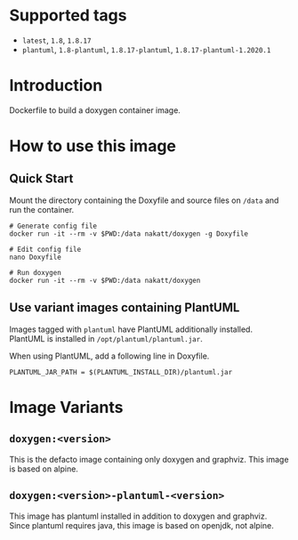 # Supported tags

* `latest`, `1.8`, `1.8.17`
* `plantuml`, `1.8-plantuml`, `1.8.17-plantuml`, `1.8.17-plantuml-1.2020.1`

# Introduction

Dockerfile to build a doxygen container image.

# How to use this image

## Quick Start

Mount the directory containing the Doxyfile and source files on `/data` and run the container.

```
# Generate config file
docker run -it --rm -v $PWD:/data nakatt/doxygen -g Doxyfile

# Edit config file
nano Doxyfile

# Run doxygen
docker run -it --rm -v $PWD:/data nakatt/doxygen
```

## Use variant images containing PlantUML

Images tagged with `plantuml` have PlantUML additionally installed. PlantUML is installed in `/opt/plantuml/plantuml.jar`.

When using PlantUML, add a following line in Doxyfile.

```
PLANTUML_JAR_PATH = $(PLANTUML_INSTALL_DIR)/plantuml.jar
```

# Image Variants

## `doxygen:<version>`

This is the defacto image containing only doxygen and graphviz. This image is based on alpine.

## `doxygen:<version>-plantuml-<version>`

This image has plantuml installed in addition to doxygen and graphviz. Since plantuml requires java, this image is based on openjdk, not alpine.

